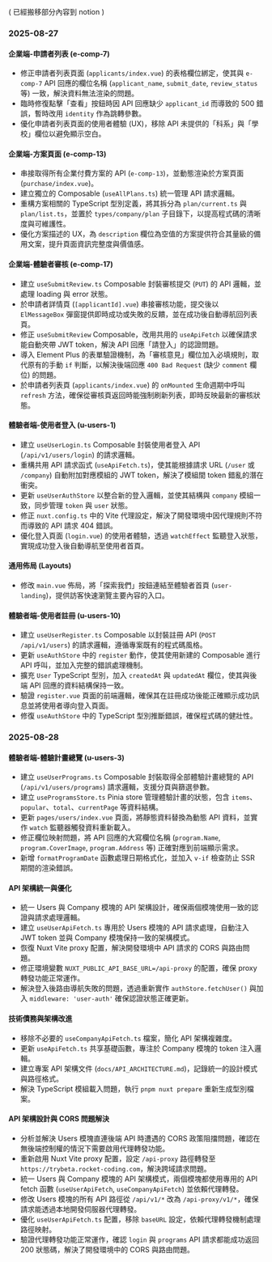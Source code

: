 ( 已經搬移部分內容到 notion )

### 2025-08-27
#### 企業端-申請者列表 (e-comp-7)
- 修正申請者列表頁面 (`applicants/index.vue`) 的表格欄位綁定，使其與 `e-comp-7` API 回應的欄位名稱 (`applicant_name`, `submit_date`, `review_status` 等) 一致，解決資料無法渲染的問題。
- 臨時修復點擊「查看」按鈕時因 API 回應缺少 `applicant_id` 而導致的 500 錯誤，暫時改用 `identity` 作為跳轉參數。
- 優化申請者列表頁面的使用者體驗 (UX)，移除 API 未提供的「科系」與「學校」欄位以避免顯示空白。

#### 企業端-方案頁面 (e-comp-13)
- 串接取得所有企業付費方案的 API (`e-comp-13`)，並動態渲染於方案頁面 (`purchase/index.vue`)。
- 建立獨立的 Composable (`useAllPlans.ts`) 統一管理 API 請求邏輯。
- 重構方案相關的 TypeScript 型別定義，將其拆分為 `plan/current.ts` 與 `plan/list.ts`，並置於 `types/company/plan` 子目錄下，以提高程式碼的清晰度與可維護性。
- 優化方案描述的 UX，為 `description` 欄位為空值的方案提供符合其量級的備用文案，提升頁面資訊完整度與價值感。

#### 企業端-體驗者審核 (e-comp-17)
- 建立 `useSubmitReview.ts` Composable 封裝審核提交 (`PUT`) 的 API 邏輯，並處理 loading 與 error 狀態。
- 於申請者詳情頁 (`[applicantId].vue`) 串接審核功能，提交後以 `ElMessageBox` 彈窗提供即時成功或失敗的反饋，並在成功後自動導航回列表頁。
- 修正 `useSubmitReview` Composable，改用共用的 `useApiFetch` 以確保請求能自動夾帶 JWT token，解決 API 回應「請登入」的認證問題。
- 導入 Element Plus 的表單驗證機制，為「審核意見」欄位加入必填規則，取代原有的手動 `if` 判斷，以解決後端回應 `400 Bad Request` (缺少 `comment` 欄位) 的問題。
- 於申請者列表頁 (`applicants/index.vue`) 的 `onMounted` 生命週期中呼叫 `refresh` 方法，確保從審核頁返回時能強制刷新列表，即時反映最新的審核狀態。

#### 體驗者端-使用者登入 (u-users-1)
- 建立 `useUserLogin.ts` Composable 封裝使用者登入 API (`/api/v1/users/login`) 的請求邏輯。
- 重構共用 API 請求函式 (`useApiFetch.ts`)，使其能根據請求 URL (`/user` 或 `/company`) 自動附加對應模組的 JWT token，解決了模組間 token 錯亂的潛在衝突。
- 更新 `useUserAuthStore` 以整合新的登入邏輯，並使其結構與 `company` 模組一致，同步管理 `token` 與 `user` 狀態。
- 修正 `nuxt.config.ts` 中的 Vite 代理設定，解決了開發環境中因代理規則不符而導致的 API 請求 404 錯誤。
- 優化登入頁面 (`login.vue`) 的使用者體驗，透過 `watchEffect` 監聽登入狀態，實現成功登入後自動導航至使用者首頁。

#### 通用佈局 (Layouts)
- 修改 `main.vue` 佈局，將「探索我們」按鈕連結至體驗者首頁 (`user-landing`)，提供訪客快速瀏覽主要內容的入口。

#### 體驗者端-使用者註冊 (u-users-10)
- 建立 `useUserRegister.ts` Composable 以封裝註冊 API (`POST /api/v1/users`) 的請求邏輯，遵循專案既有的程式碼風格。
- 更新 `useAuthStore` 中的 `register` 動作，使其使用新建的 Composable 進行 API 呼叫，並加入完整的錯誤處理機制。
- 擴充 `User` TypeScript 型別，加入 `createdAt` 與 `updatedAt` 欄位，使其與後端 API 回應的資料結構保持一致。
- 驗證 `register.vue` 頁面的前端邏輯，確保其在註冊成功後能正確顯示成功訊息並將使用者導向登入頁面。
- 修復 `useAuthStore` 中的 TypeScript 型別推斷錯誤，確保程式碼的健壯性。

### 2025-08-28
#### 體驗者端-體驗計畫總覽 (u-users-3)
- 建立 `useUserPrograms.ts` Composable 封裝取得全部體驗計畫總覽的 API (`/api/v1/users/programs`) 請求邏輯，支援分頁與篩選參數。
- 建立 `useProgramsStore.ts` Pinia store 管理體驗計畫的狀態，包含 `items`、`popular`、`total`、`currentPage` 等資料結構。
- 更新 `pages/users/index.vue` 頁面，將靜態資料替換為動態 API 資料，並實作 `watch` 監聽器觸發資料重新載入。
- 修正欄位映射問題，將 API 回應的大寫欄位名稱 (`program.Name`, `program.CoverImage`, `program.Address` 等) 正確對應到前端顯示需求。
- 新增 `formatProgramDate` 函數處理日期格式化，並加入 `v-if` 檢查防止 SSR 期間的渲染錯誤。

#### API 架構統一與優化
- 統一 Users 與 Company 模塊的 API 架構設計，確保兩個模塊使用一致的認證與請求處理邏輯。
- 建立 `useUserApiFetch.ts` 專用於 Users 模塊的 API 請求處理，自動注入 JWT token 並與 Company 模塊保持一致的架構模式。
- 恢復 Nuxt Vite proxy 配置，解決開發環境中 API 請求的 CORS 與路由問題。
- 修正環境變數 `NUXT_PUBLIC_API_BASE_URL=/api-proxy` 的配置，確保 proxy 轉發功能正常運作。
- 解決登入後路由導航失敗的問題，透過重新實作 `authStore.fetchUser()` 與加入 `middleware: 'user-auth'` 確保認證狀態正確更新。

#### 技術債務與架構改進
- 移除不必要的 `useCompanyApiFetch.ts` 檔案，簡化 API 架構複雜度。
- 更新 `useApiFetch.ts` 共享基礎函數，專注於 Company 模塊的 token 注入邏輯。
- 建立專案 API 架構文件 (`docs/API_ARCHITECTURE.md`)，記錄統一的設計模式與路徑格式。
- 解決 TypeScript 模組載入問題，執行 `pnpm nuxt prepare` 重新生成型別檔案。

#### API 架構設計與 CORS 問題解決
- 分析並解決 Users 模塊直連後端 API 時遭遇的 CORS 政策阻擋問題，確認在無後端控制權的情況下需要啟用代理轉發功能。
- 重新啟用 Nuxt Vite proxy 配置，設定 `/api-proxy` 路徑轉發至 `https://trybeta.rocket-coding.com`，解決跨域請求問題。
- 統一 Users 與 Company 模塊的 API 架構模式，兩個模塊都使用專用的 API fetch 函數 (`useUserApiFetch`, `useCompanyApiFetch`) 並依賴代理轉發。
- 修改 Users 模塊的所有 API 路徑從 `/api/v1/*` 改為 `/api-proxy/v1/*`，確保請求能透過本地開發伺服器代理轉發。
- 優化 `useUserApiFetch.ts` 配置，移除 `baseURL` 設定，依賴代理轉發機制處理路徑映射。
- 驗證代理轉發功能正常運作，確認 `login` 與 `programs` API 請求都能成功返回 200 狀態碼，解決了開發環境中的 CORS 與路由問題。

